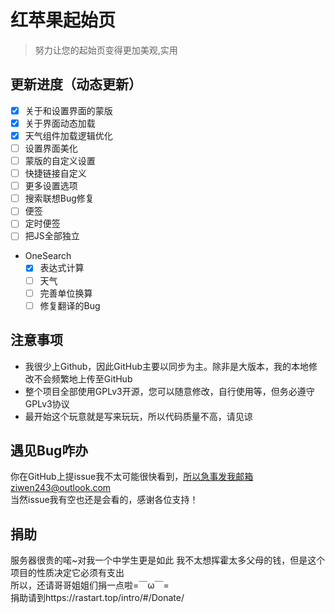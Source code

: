 # 红苹果起始页

> 努力让您的起始页变得更加美观,实用

## 更新进度（动态更新）
- [x] 关于和设置界面的蒙版
- [x] 关于界面动态加载
- [x] 天气组件加载逻辑优化
- [ ] 设置界面美化
- [ ] 蒙版的自定义设置
- [ ] 快捷链接自定义
- [ ] 更多设置选项
- [ ] 搜索联想Bug修复
- [ ] 便签
- [ ] 定时便签
- [ ] 把JS全部独立
* OneSearch
    - [x] 表达式计算
    - [ ] 天气
    - [ ] 完善单位换算
    - [ ] 修复翻译的Bug

## 注意事项
- 我很少上Github，因此GitHub主要以同步为主。除非是大版本，我的本地修改不会频繁地上传至GitHub  
- 整个项目全部使用GPLv3开源，您可以随意修改，自行使用等，但务必遵守GPLv3协议  
- 最开始这个玩意就是写来玩玩，所以代码质量不高，请见谅  

## 遇见Bug咋办

你在GitHub上提issue我不太可能很快看到，所以急事发我邮箱ziwen243@outlook.com  
当然issue我有空也还是会看的，感谢各位支持！  

## 捐助

服务器很贵的喏~对我一个中学生更是如此 
我不太想挥霍太多父母的钱，但是这个项目的性质决定它必须有支出  
所以，还请哥哥姐姐们捐一点啦=￣ω￣=  
捐助请到https://rastart.top/intro/#/Donate/  
